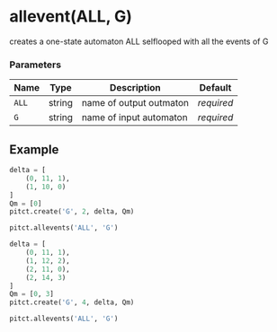 # allevent(ALL, G)

creates a one-state automaton ALL selflooped with all the events of G

### Parameters
| Name       | Type    | Description             |  Default   |
|------------|---------|-------------------------|------------|
| `ALL`      | string  | name of output outmaton | *required* |
| `G`        | string  | name of input automaton | *required* |


## Example

```python title="sample 1"
delta = [
    (0, 11, 1),
    (1, 10, 0)
]
Qm = [0]
pitct.create('G', 2, delta, Qm)

pitct.allevents('ALL', 'G')

```

```python title="sample 2"
delta = [
    (0, 11, 1),
    (1, 12, 2),
    (2, 11, 0),
    (2, 14, 3)
]
Qm = [0, 3]
pitct.create('G', 4, delta, Qm)

pitct.allevents('ALL', 'G')
```
